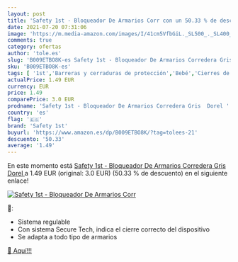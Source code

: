 ```yaml
---
layout: post
title: 'Safety 1st - Bloqueador De Armarios Corr con un 50.33 % de descuento'
date: 2021-07-20 07:31:06
image: 'https://m.media-amazon.com/images/I/41cm5VfbGiL._SL500_._SL400_.jpg'
comments: true
category: ofertas
author: 'tole.es'
slug: 'B009ETBO8K-es Safety 1st - Bloqueador De Armarios Corredera Gris Dorel'
sku: 'B009ETBO8K-es'
tags: [ '1st','Barreras y cerraduras de protección','Bebé','Cierres de seguridad para armarios','Seguridad','safety','safety 1st', ]
actualPrice: 1.49 EUR
currency: EUR
price: 1.49
comparePrice: 3.0 EUR
prodname: 'Safety 1st - Bloqueador De Armarios Corredera Gris  Dorel '
country: 'es'
flag: '🇪🇸'
brand: 'Safety 1st'
buyurl: 'https://www.amazon.es/dp/B009ETBO8K/?tag=tolees-21'
descuento: '50.33'
average: '1.49'
---
```


En este momento está [Safety 1st - Bloqueador De Armarios Corredera Gris  Dorel ](https://www.amazon.es/dp/B009ETBO8K/?tag=tolees-21) a 1.49 EUR (original: 3.0 EUR) (50.33 %  de descuento) en el siguiente enlace!

[![Safety 1st - Bloqueador De Armarios Corr](https://m.media-amazon.com/images/I/41cm5VfbGiL._SL500_._SL400_.jpg)](https://www.amazon.es/dp/B009ETBO8K/?tag=tolees-21)

🔎:

- Sistema regulable
- Con sistema Secure Tech, indica el cierre correcto del dispositivo
- Se adapta a todo tipo de armarios

[🛒 Aquí!!!](https://www.amazon.es/dp/B009ETBO8K/?tag=tolees-21)
